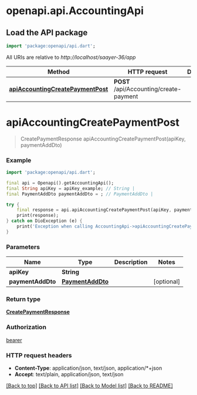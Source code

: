 # openapi.api.AccountingApi

## Load the API package
```dart
import 'package:openapi/api.dart';
```

All URIs are relative to *http://localhost/saayer-36/app*

Method | HTTP request | Description
------------- | ------------- | -------------
[**apiAccountingCreatePaymentPost**](AccountingApi.md#apiaccountingcreatepaymentpost) | **POST** /api/Accounting/create-payment | 


# **apiAccountingCreatePaymentPost**
> CreatePaymentResponse apiAccountingCreatePaymentPost(apiKey, paymentAddDto)



### Example
```dart
import 'package:openapi/api.dart';

final api = Openapi().getAccountingApi();
final String apiKey = apiKey_example; // String | 
final PaymentAddDto paymentAddDto = ; // PaymentAddDto | 

try {
    final response = api.apiAccountingCreatePaymentPost(apiKey, paymentAddDto);
    print(response);
} catch on DioException (e) {
    print('Exception when calling AccountingApi->apiAccountingCreatePaymentPost: $e\n');
}
```

### Parameters

Name | Type | Description  | Notes
------------- | ------------- | ------------- | -------------
 **apiKey** | **String**|  | 
 **paymentAddDto** | [**PaymentAddDto**](PaymentAddDto.md)|  | [optional] 

### Return type

[**CreatePaymentResponse**](CreatePaymentResponse.md)

### Authorization

[bearer](../README.md#bearer)

### HTTP request headers

 - **Content-Type**: application/json, text/json, application/*+json
 - **Accept**: text/plain, application/json, text/json

[[Back to top]](#) [[Back to API list]](../README.md#documentation-for-api-endpoints) [[Back to Model list]](../README.md#documentation-for-models) [[Back to README]](../README.md)

